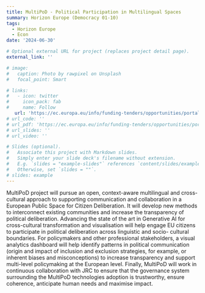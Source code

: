 ```yaml
---
title: MultiPoD - Political Participation in Multilingual Spaces
summary: Horizon Europe (Democracy 01-10)
tags:
  - Horizon Europe
  - Econ
date: '2024-06-30'

# Optional external URL for project (replaces project detail page).
external_link: ''

# image:
#   caption: Photo by rawpixel on Unsplash
#   focal_point: Smart

# links:
#   - icon: twitter
#     icon_pack: fab
#     name: Follow
   url: 'https://ec.europa.eu/info/funding-tenders/opportunities/portal/screen/opportunities/topic-details/horizon-cl2-2024-democracy-01-10'
# url_code: ''
# url_pdf: 'https://ec.europa.eu/info/funding-tenders/opportunities/portal/screen/opportunities/topic-details/horizon-cl2-2024-democracy-01-10'
# url_slides: ''
# url_video: ''

# Slides (optional).
#   Associate this project with Markdown slides.
#   Simply enter your slide deck's filename without extension.
#   E.g. `slides = "example-slides"` references `content/slides/example-slides.md`.
#   Otherwise, set `slides = ""`.
# slides: example
---
```


MultiPoD project will pursue an open, context-aware multilingual and cross- cultural approach to supporting communication and collaboration in a European Public Space for Citizen Deliberation. It will develop new methods to interconnect existing communities and increase the transparency of political deliberation. Advancing the state of the art in Generative AI for cross-cultural transformation and visualisation will help engage EU citizens to participate in political deliberation across linguistic and socio- cultural boundaries. For policymakers and other professional stakeholders, a visual analytics dashboard will help identify patterns in political communication (origin and impact of inclusion and exclusion strategies, for example, or inherent biases and misconceptions) to increase transparency and support multi-level policymaking at the European level. Finally, MultiPoD will work in continuous collaboration with JRC to ensure that the governance system surrounding the MultiPoD technologies adoption is trustworthy, ensure coherence, anticipate human needs and maximise impact.